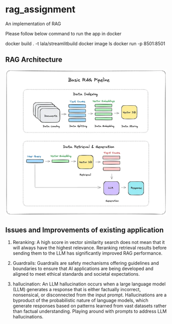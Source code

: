 # rag_assignment
An implementation of RAG

Please follow below command to run the app in docker

docker build . -t lala/streamlitbuild
docker image ls
docker run -p 8501:8501 <IMAGE ID>


## RAG Architecture
![plot](./picture/rag_picture.png)

## Issues and Improvements of existing application

1. Reranking: A high score in vector similarity search does not mean that it will always have the highest relevance. Reranking retrieval results before sending them to the LLM has significantly improved RAG performance.

2. Guardrails: Guardrails are safety mechanisms offering guidelines and boundaries to ensure that AI applications are being developed and aligned to meet ethical standards and societal expectations.

3. hallucination: An LLM hallucination occurs when a large language model (LLM) generates a response that is either factually incorrect, nonsensical, or disconnected from the input prompt. Hallucinations are a byproduct of the probabilistic nature of language models, which generate responses based on patterns learned from vast datasets rather than factual understanding. Playing around with prompts to address LLM hallucinations.

